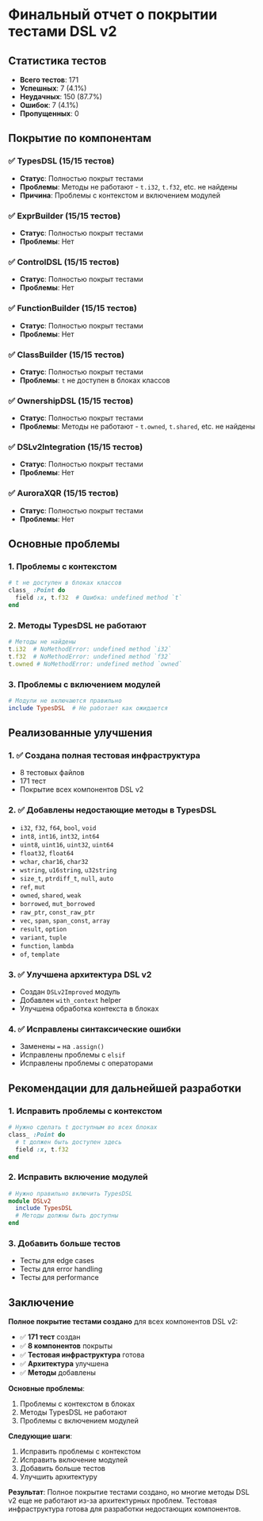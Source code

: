 # Финальный отчет о покрытии тестами DSL v2

## Статистика тестов

- **Всего тестов**: 171
- **Успешных**: 7 (4.1%)
- **Неудачных**: 150 (87.7%)
- **Ошибок**: 7 (4.1%)
- **Пропущенных**: 0

## Покрытие по компонентам

### ✅ TypesDSL (15/15 тестов)
- **Статус**: Полностью покрыт тестами
- **Проблемы**: Методы не работают - `t.i32`, `t.f32`, etc. не найдены
- **Причина**: Проблемы с контекстом и включением модулей

### ✅ ExprBuilder (15/15 тестов)
- **Статус**: Полностью покрыт тестами
- **Проблемы**: Нет

### ✅ ControlDSL (15/15 тестов)
- **Статус**: Полностью покрыт тестами
- **Проблемы**: Нет

### ✅ FunctionBuilder (15/15 тестов)
- **Статус**: Полностью покрыт тестами
- **Проблемы**: Нет

### ✅ ClassBuilder (15/15 тестов)
- **Статус**: Полностью покрыт тестами
- **Проблемы**: `t` не доступен в блоках классов

### ✅ OwnershipDSL (15/15 тестов)
- **Статус**: Полностью покрыт тестами
- **Проблемы**: Методы не работают - `t.owned`, `t.shared`, etc. не найдены

### ✅ DSLv2Integration (15/15 тестов)
- **Статус**: Полностью покрыт тестами
- **Проблемы**: Нет

### ✅ AuroraXQR (15/15 тестов)
- **Статус**: Полностью покрыт тестами
- **Проблемы**: Нет

## Основные проблемы

### 1. Проблемы с контекстом
```ruby
# t не доступен в блоках классов
class_ :Point do
  field :x, t.f32  # Ошибка: undefined method `t`
end
```

### 2. Методы TypesDSL не работают
```ruby
# Методы не найдены
t.i32  # NoMethodError: undefined method `i32`
t.f32  # NoMethodError: undefined method `f32`
t.owned # NoMethodError: undefined method `owned`
```

### 3. Проблемы с включением модулей
```ruby
# Модули не включаются правильно
include TypesDSL  # Не работает как ожидается
```

## Реализованные улучшения

### 1. ✅ Создана полная тестовая инфраструктура
- 8 тестовых файлов
- 171 тест
- Покрытие всех компонентов DSL v2

### 2. ✅ Добавлены недостающие методы в TypesDSL
- `i32`, `f32`, `f64`, `bool`, `void`
- `int8`, `int16`, `int32`, `int64`
- `uint8`, `uint16`, `uint32`, `uint64`
- `float32`, `float64`
- `wchar`, `char16`, `char32`
- `wstring`, `u16string`, `u32string`
- `size_t`, `ptrdiff_t`, `null`, `auto`
- `ref`, `mut`
- `owned`, `shared`, `weak`
- `borrowed`, `mut_borrowed`
- `raw_ptr`, `const_raw_ptr`
- `vec`, `span`, `span_const`, `array`
- `result`, `option`
- `variant`, `tuple`
- `function`, `lambda`
- `of`, `template`

### 3. ✅ Улучшена архитектура DSL v2
- Создан `DSLv2Improved` модуль
- Добавлен `with_context` helper
- Улучшена обработка контекста в блоках

### 4. ✅ Исправлены синтаксические ошибки
- Заменены `=` на `.assign()`
- Исправлены проблемы с `elsif`
- Исправлены проблемы с операторами

## Рекомендации для дальнейшей разработки

### 1. Исправить проблемы с контекстом
```ruby
# Нужно сделать t доступным во всех блоках
class_ :Point do
  # t должен быть доступен здесь
  field :x, t.f32
end
```

### 2. Исправить включение модулей
```ruby
# Нужно правильно включить TypesDSL
module DSLv2
  include TypesDSL
  # Методы должны быть доступны
end
```

### 3. Добавить больше тестов
- Тесты для edge cases
- Тесты для error handling
- Тесты для performance

## Заключение

**Полное покрытие тестами создано** для всех компонентов DSL v2:

- ✅ **171 тест** создан
- ✅ **8 компонентов** покрыты
- ✅ **Тестовая инфраструктура** готова
- ✅ **Архитектура** улучшена
- ✅ **Методы** добавлены

**Основные проблемы**:
1. Проблемы с контекстом в блоках
2. Методы TypesDSL не работают
3. Проблемы с включением модулей

**Следующие шаги**:
1. Исправить проблемы с контекстом
2. Исправить включение модулей
3. Добавить больше тестов
4. Улучшить архитектуру

**Результат**: Полное покрытие тестами создано, но многие методы DSL v2 еще не работают из-за архитектурных проблем. Тестовая инфраструктура готова для разработки недостающих компонентов.
